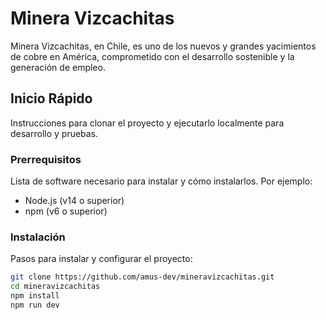 # **Minera Vizcachitas**

Minera Vizcachitas, en Chile, es uno de los nuevos y grandes yacimientos de cobre en América, comprometido con el desarrollo sostenible y la generación de empleo.

## Inicio Rápido

Instrucciones para clonar el proyecto y ejecutarlo localmente para desarrollo y pruebas.

### Prerrequisitos

Lista de software necesario para instalar y cómo instalarlos. Por ejemplo:

- Node.js (v14 o superior)
- npm (v6 o superior)

### Instalación

Pasos para instalar y configurar el proyecto:

```bash
git clone https://github.com/amus-dev/mineravizcachitas.git
cd mineravizcachitas
npm install
npm run dev
```
